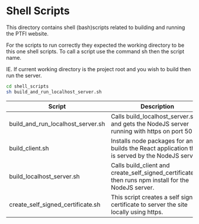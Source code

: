 # Shell Scripts

This directory contains shell (bash)scripts related to building and running the PTFI website.

For the scripts to run correctly they expected the working directory to be this one shell scripts. To call a script use the command sh then the script name.

IE. If current working directory is the project root and you wish to build then run the server.

```bash
cd shell_scripts
sh build_and_run_localhost_server.sh
```

|Script|Description|
|---|---|
|build_and_run_localhost_server.sh|Calls build_localhost_server.sh and gets the NodeJS server running with https on port 5050|
|build_client.sh|Installs node packages for and builds the React application that is served by the NodeJS server.|
|build_localhost_server.sh|Calls build_client and create_self_signed_certificate.sh, then runs npm install for the NodeJS server.|
|create_self_signed_certificate.sh|This script creates a self signed certificate to server the site locally using https.|
